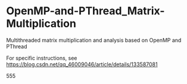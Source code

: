 # OpenMP-and-PThread_Matrix-Multiplication
Multithreaded matrix multiplication and analysis based on OpenMP and PThread


For specific instructions, see
https://blog.csdn.net/qq_46009046/article/details/133587081

555
